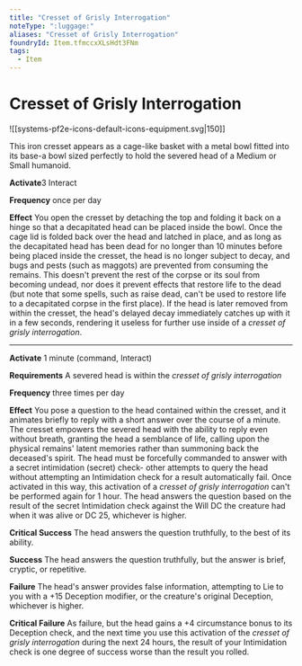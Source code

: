 ```yaml
---
title: "Cresset of Grisly Interrogation"
noteType: ":luggage:"
aliases: "Cresset of Grisly Interrogation"
foundryId: Item.tfmccxXLsHdt3FNm
tags:
  - Item
---
```


# Cresset of Grisly Interrogation
![[systems-pf2e-icons-default-icons-equipment.svg|150]]

This iron cresset appears as a cage-like basket with a metal bowl fitted into its base-a bowl sized perfectly to hold the severed head of a Medium or Small humanoid.

**Activate**3 Interact

**Frequency** once per day

**Effect** You open the cresset by detaching the top and folding it back on a hinge so that a decapitated head can be placed inside the bowl. Once the cage lid is folded back over the head and latched in place, and as long as the decapitated head has been dead for no longer than 10 minutes before being placed inside the cresset, the head is no longer subject to decay, and bugs and pests (such as maggots) are prevented from consuming the remains. This doesn't prevent the rest of the corpse or its soul from becoming undead, nor does it prevent effects that restore life to the dead (but note that some spells, such as raise dead, can't be used to restore life to a decapitated corpse in the first place). If the head is later removed from within the cresset, the head's delayed decay immediately catches up with it in a few seconds, rendering it useless for further use inside of a _cresset of grisly interrogation_.

* * *

**Activate** 1 minute (command, Interact)

**Requirements** A severed head is within the _cresset of grisly interrogation_

**Frequency** three times per day

**Effect** You pose a question to the head contained within the cresset, and it animates briefly to reply with a short answer over the course of a minute. The cresset empowers the severed head with the ability to reply even without breath, granting the head a semblance of life, calling upon the physical remains' latent memories rather than summoning back the deceased's spirit. The head must be forcefully commanded to answer with a secret intimidation (secret) check- other attempts to query the head without attempting an Intimidation check for a result automatically fail. Once activated in this way, this activation of a _cresset of grisly interrogation_ can't be performed again for 1 hour. The head answers the question based on the result of the secret Intimidation check against the Will DC the creature had when it was alive or DC 25, whichever is higher.

**Critical Success** The head answers the question truthfully, to the best of its ability.

**Success** The head answers the question truthfully, but the answer is brief, cryptic, or repetitive.

**Failure** The head's answer provides false information, attempting to Lie to you with a +15 Deception modifier, or the creature's original Deception, whichever is higher.

**Critical Failure** As failure, but the head gains a +4 circumstance bonus to its Deception check, and the next time you use this activation of the _cresset of grisly interrogation_ during the next 24 hours, the result of your Intimidation check is one degree of success worse than the result you rolled.
